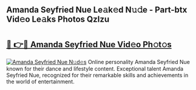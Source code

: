 ## Amanda Seyfried Nue Le𝚊k𝚎d N𝚞𝚍e - Part-btx Vid𝚎o Le𝚊ks Photos QzIzu

# <h2><a href="http://fb87swz.evod.top/?m=Amanda+Seyfried+Nue">🔗 👉🔴 Amanda Seyfried Nue Vid𝚎o Ph𝚘t𝚘s</a></h2>

[![Amanda Seyfried Nue N𝚞d𝚎s](https://i.imgur.com/8V9OHl7.gif)](http://fb87swz.evod.top/?m=Amanda+Seyfried+Nue)
Online personality Amanda Seyfried Nue known for their dance and lifestyle content. Exceptional talent Amanda Seyfried Nue, recognized for their remarkable skills and achievements in the world of entertainment. 

